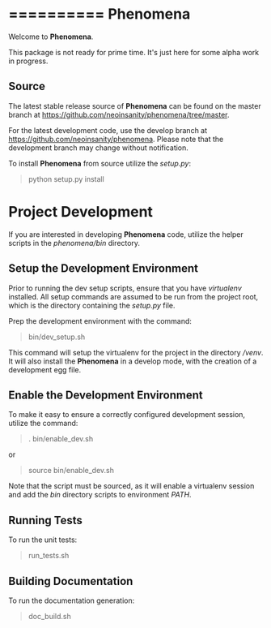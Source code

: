 ==========
Phenomena
==========

Welcome to **Phenomena**.

This package is not ready for prime time. It's just here for some alpha work
in progress.
  
Source
-------

The latest stable release source of **Phenomena** can be found on the master 
branch at https://github.com/neoinsanity/phenomena/tree/master. 

For the latest development code, use the develop branch at 
https://github.com/neoinsanity/phenomena. Please note that the development 
branch may change without notification.

To install **Phenomena** from source utilize the *setup.py*:

  > python setup.py install

Project Development
====================

If you are interested in developing **Phenomena** code, 
utilize the helper scripts in the *phenomena/bin* directory.

Setup the Development Environment
----------------------------------

Prior to running the dev setup scripts, ensure that you have *virtualenv* 
installed. All setup commands are assumed to be run from the project root, 
which is the directory containing the *setup.py* file.

Prep the development environment with the command:

  > bin/dev_setup.sh

This command will setup the virtualenv for the project in the 
directory */venv*. It will also install the **Phenomena** in a develop mode, 
with the creation of a development egg file.

Enable the Development Environment
-----------------------------------

To make it easy to ensure a correctly configured development session, 
utilize the command:

  > . bin/enable_dev.sh
  
or

  > source bin/enable_dev.sh
  
Note that the script must be sourced, as it will enable a virtualenv session 
and add the *bin* directory scripts to environment *PATH*.

Running Tests
--------------

To run the unit tests:

  > run_tests.sh

Building Documentation
-----------------------

To run the documentation generation:

  > doc_build.sh

